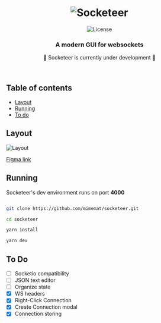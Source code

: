<h1  align="center">

<img  src="https://i.imgur.com/kTiSx6X.png"  alt="Socketeer"  />

</h1>

<p align="center">
  <img alt="License" src="https://img.shields.io/github/license/mimemat/socketeer?color=292C33&style=flat-square">
</p>

<h3  align="center">A modern GUI for websockets</h1>  

<p  align="center">🚧 Socketeer is currently under development 🚧</p>

<br>

 ## Table of contents
- [Layout](#layout)
- [Running](#running)
- [To do](#to-do)

## Layout

  

![Layout](https://i.imgur.com/43JcHLp.png)

[Figma link](https://www.figma.com/file/RvMRH34SNyzKMUBI9Fa6x8/Socketeer?node-id=0%3A1)

  

## Running

  

Socketeer's dev environment runs on port **4000**

  

```bash

git clone https://github.com/mimemat/socketeer.git

cd socketeer

yarn install

yarn dev

```

## To Do
- [ ] Socketio compatibility
- [ ] JSON text editor
- [ ] Organize state
- [x] WS headers
- [x] Right-Click Connection
- [x] Create Connection modal
- [x] Connection storing